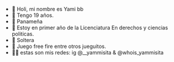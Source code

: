 - 🌙 Holi, mi nombre es Yami bb 
- 🌙 Tengo 19 años.
- 🌙 Panameña 
- 🌙 Estoy en primer año de la Licenciatura 
En derechos y ciencias politicas. 
- 🌙 Soltera
- 🌙 Juego free fire entre otros jueguitos.
- 🦄💗 estas son mis redes: ig 
@__yammisita & @whois_yammisita 

 


